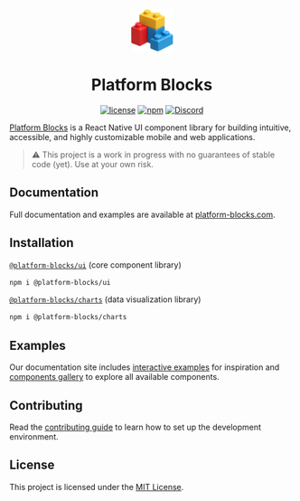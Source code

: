 <p align="center">
  <a href="https://platform-blocks.com/" rel="noopener" target="_blank"><img width="75" height="75" src="./docs/assets/favicon.png" alt="Platform Blocks logo"/></a>
</p>

<h1 align="center">Platform Blocks</h1>

<div align="center">

[![license](https://img.shields.io/badge/license-MIT-blue.svg)](https://github.com/joshstovall/platform-blocks/blob/HEAD/LICENSE)
[![npm](https://img.shields.io/npm/v/platform-blocks)](https://www.npmjs.com/package/@platform-blocks/ui)
[![Discord](https://img.shields.io/badge/Chat%20on-Discord-%235865f2)](https://discord.gg/wbH82zuWMN)

</div>

[Platform Blocks](https://platform-blocks.com/) is a React Native UI component library for building intuitive, accessible, and highly customizable mobile and web applications.

> ⚠️ This project is a work in progress with no guarantees of stable code (yet). Use at your own risk.


## Documentation 

Full documentation and examples are available at [platform-blocks.com](https://platform-blocks.com).

## Installation

[`@platform-blocks/ui`](http://npmjs.com/package/@platform-blocks/core) (core component library)

```sh
npm i @platform-blocks/ui
```

[`@platform-blocks/charts`](http://npmjs.com/package/@platform-blocks/charts) (data visualization library)

```sh
npm i @platform-blocks/charts
```

## Examples

Our documentation site includes [interactive examples](https://platform-blocks.com/examples) for inspiration and [components gallery](https://platform-blocks.com/components) to explore all available components.

## Contributing

Read the [contributing guide](CONTRIBUTING.md) to learn how to set up the development environment.

## License

This project is licensed under the [MIT License](LICENSE).